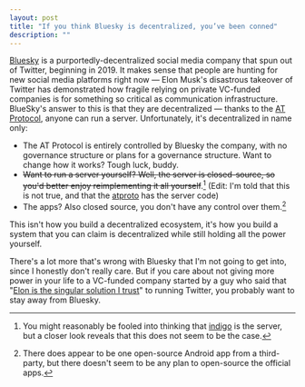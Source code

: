 ```yaml
---
layout: post
title: "If you think Bluesky is decentralized, you’ve been conned"
description: ""
---
```


[Bluesky](https://blueskyweb.xyz/) is a purportedly-decentralized social media company that spun out of Twitter, beginning in 2019. It makes sense that people are hunting for new social media platforms right now — Elon Musk's disastrous takeover of Twitter has demonstrated how fragile relying on private VC-funded companies is for something so critical as communication infrastructure. BlueSky's answer to this is that they are decentralized — thanks to the [AT Protocol](https://atproto.com), anyone can run a server. Unfortunately, it's decentralized in name only:

* The AT Protocol is entirely controlled by Bluesky the company, with no governance structure or plans for a governance structure. Want to change how it works? Tough luck, buddy.
* <s>Want to run a server yourself? Well, the server is closed-source, so you'd better enjoy reimplementing it all yourself</s>.[^1] (Edit: I'm told that this is not true, and that the [atproto](https://github.com/bluesky-social/atproto) has the server code)
* The apps? Also closed source, you don't have any control over them.[^2]

This isn't how you build a decentralized ecosystem, it's how you build a system that you can claim is decentralized while still holding all the power yourself.

There's a lot more that's wrong with Bluesky that I'm not going to get into, since I honestly don't really care. But if you care about not giving more power in your life to a VC-funded company started by a guy who said that "[Elon is the singular solution I trust](https://twitter.com/jack/status/1518772756069773313)" to running Twitter, you probably want to stay away from Bluesky.

[^1]: You might reasonably be fooled into thinking that [indigo](https://github.com/bluesky-social/indigo) is the server, but a closer look reveals that this does not seem to be the case.
[^2]: There does appear to be one open-source Android app from a third-party, but there doesn't seem to be any plan to open-source the official apps.
